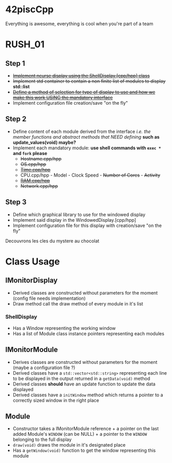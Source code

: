 # 42piscCpp
Everything is awesome, everything is cool when you're part of a team

# RUSH_01

## Step 1
* [~~Implement ncurse display using the ShellDisplay.[cpp/hpp] class~~](rush01/srcs/ShellDisplay.cpp)
* ~~Implement std container to contain a non finite list of modules to display~~ **std::list**
* [~~Define a method of selection for type of display to use and how we make this work USING the mandatory interface~~](rush01/includes/Options.hpp)
* Implement configuration file creation/save "on the fly"

## Step 2
* Define content of each module derived from the interface *i.e. the member functions and abstract methods that NEED defining* **such as update_values(void) maybe?**
* Implement each mandatory module: **use shell commands with `exec *` and `fork` please**
  * ~~Hostname.cpp/hpp~~
  * ~~OS.cpp/hpp~~
  * [~~Time.cpp/hpp~~](http://stackoverflow.com/questions/997946/how-to-get-current-time-and-date-in-c/997988#997988)
  * CPU.cpp/hpp - Model - Clock Speed - ~~Number of Cores~~ - ~~Activity~~
  * [~~RAM.cpp/hpp~~](http://nadeausoftware.com/articles/2012/09/c_c_tip_how_get_physical_memory_size_system)
  * ~~Network.cpp/hpp~~

## Step 3
* Define which graphical library to use for the windowed display
* Implement said display in the WindowedDisplay.[cpp/hpp]
* Implement configuration file for this display with creation/save "on the fly"

Decouvrons les cles du mystere au chocolat

# Class Usage
## IMonitorDisplay
* Derived classes are constructed without parameters for the moment (config file needs implementation)
* Draw method call the draw method of every module in it's list
### ShellDisplay
* Has a Window representing the working window
* Has a list of Module class instance pointers representing each modules

## IMonitorModule
* Derives classes are constructed without parameters for the moment (maybe a configuration file ?)
* Derived classes have a `std::vector<std::string>` representing each line to be displayed in the output returned in a `getData(void)` method
* Derived classes **should** have an update function to update the data displayed
* Derived classes have a `initWindow` method which returns a pointer to a correctly sized window in the right place

## Module
* Constructor takes a IMonitorModule reference + a pointer on the last added Module's `WINDOW` (can be NULL) + a pointer to the `WINDOW` belonging to the full display
* `draw(void)` draws the module in it's designated place
* Has a `getWindow(void)` function to get the window representing this module
